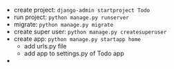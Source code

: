 - create project: `django-admin startproject Todo`
- run project: `python manage.py runserver`
- migrate: `python manage.py migrate`
- create super user: `python manage.py createsuperuser`
- create app: `python manage.py startapp home`
  - add urls.py file
  - add app to settings.py of Todo app
- 